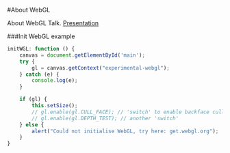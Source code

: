 #About WebGL


About WebGL Talk.
[Presentation](http://bobbyroe.com/wgl/about)

###Init WebGL example

```js
initWGL: function () {
    canvas = document.getElementById('main');
    try {
        gl = canvas.getContext("experimental-webgl");
    } catch (e) {
        console.log(e);
    }

    if (gl) {
        this.setSize();
        // gl.enable(gl.CULL_FACE); // 'switch' to enable backface culling
        // gl.enable(gl.DEPTH_TEST); // another 'switch'
    } else {
        alert("Could not initialise WebGL, try here: get.webgl.org");
    }
}

```
